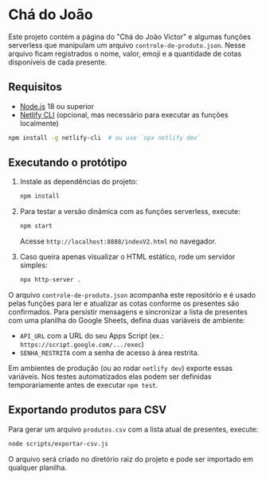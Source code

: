 # Chá do João

Este projeto contém a página do "Chá do João Victor" e algumas funções serverless
que manipulam um arquivo `controle-de-produto.json`. Nesse arquivo ficam
registrados o nome, valor, emoji e a quantidade de cotas disponíveis de cada
presente.

## Requisitos

- [Node.js](https://nodejs.org/) 18 ou superior
- [Netlify CLI](https://docs.netlify.com/cli/get-started/) (opcional, mas
  necessário para executar as funções localmente)

```bash
npm install -g netlify-cli  # ou use `npx netlify dev`
```

## Executando o protótipo

1. Instale as dependências do projeto:

   ```bash
   npm install
   ```

2. Para testar a versão dinâmica com as funções serverless, execute:

   ```bash
   npm start
   ```

   Acesse `http://localhost:8888/indexV2.html` no navegador.

3. Caso queira apenas visualizar o HTML estático, rode um servidor simples:

   ```bash
   npx http-server .
   ```

O arquivo `controle-de-produto.json` acompanha este repositório e é usado
pelas funções para ler e atualizar as cotas conforme os presentes são
confirmados. Para persistir mensagens e sincronizar a lista de presentes
com uma planilha do Google Sheets, defina duas variáveis de ambiente:

- `API_URL` com a URL do seu Apps Script (ex.: `https://script.google.com/.../exec`)
- `SENHA_RESTRITA` com a senha de acesso à área restrita.

Em ambientes de produção (ou ao rodar `netlify dev`) exporte essas variáveis.
Nos testes automatizados elas podem ser definidas temporariamente antes de
executar `npm test`.

## Exportando produtos para CSV

Para gerar um arquivo `produtos.csv` com a lista atual de presentes,
execute:

```bash
node scripts/exportar-csv.js
```

O arquivo será criado no diretório raiz do projeto e pode ser
importado em qualquer planilha.
